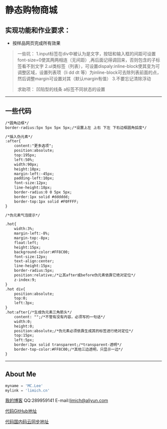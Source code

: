 
# 静态购物商城

## 实现功能和作业要求：
 - 按样品网页完成所有效果
 > 一些坑：
 > 1.input标签在div中被认为是文字，按钮和输入框的间距可设置font-size=0使其两两相连（无间距）,再后面记得调回来，否则包含的子标签看不到文字
 > 2.ul类标签（列表），可设置dispaly:inline-block使其变为可调整区域，设置列表项（li dd dt 等）为inline-block可去除列表前面的点，然后调整margin可设置对其（默认margin有值）
 > 3.不要忘记清除浮动<div style="clear:both"></div>
 > 求助项：
 > 凹陷型的线条
 > a标签不同状态的设置
-------

## 一些代码

```html
/*圆角边框*/
border-radius:5px 5px 5px 5px;/*设置上左 上右 下左 下右边框圆角弧度*/

/*插入伪元素*/
:after{
    content:"更多选项";
    position:absolute;
    top:195px;
    left:50%;
    width:90px;
    height:18px;
    margin-left:-45px;
    padding-left:10px;
    font-size:12px;
    line-height:18px;
    border-radius:0 0 5px 5px;
    border:1px solid #dddddd;
    border-top:1px solid #F0FFFF;
}

/*伪元素气泡提示*/

.hot{
    width:3%;
    margin-left:-8%;
    margin-top:-8px;
    float:left;
    height:15px;
    background-color:#FF8C00;
    font-size:12px;
    text-align:center;
    line-height:15px;
    border-radius:5px;
    position:relative;/*让其after或before伪元素依靠它绝对定位*/
    z-index:9;
}
.hot div{
    position:absolute;
    top:0;
    left:3px;
}
.hot:after{/*生成伪元素三角箭头*/
    content: "";/*不管有没有内容，必须写的一句话*/
    width:0;
    height:0;
    position:absolute;/*伪元素必须依靠生成其的标签进行绝对定位*/
    top:15px;
    left:5px;
    border:3px solid transparent;/*transparent-透明*/
    border-top-color:#FF8C00;/*其他三边透明，只显示一边*/
}
```



------

## About Me
```python
myname = 'MC.Lee'
mylink = 'limich.cn'
```
[我的博客](https://limich.cn)
QQ:289959141
E-mail:limich@aliyun.com

[代码GitHub地址](https://github.com/limingchang/python_study_task.git)

[代码国内码云同步地址](https://git.oschina.net/limich/python_study.git)
